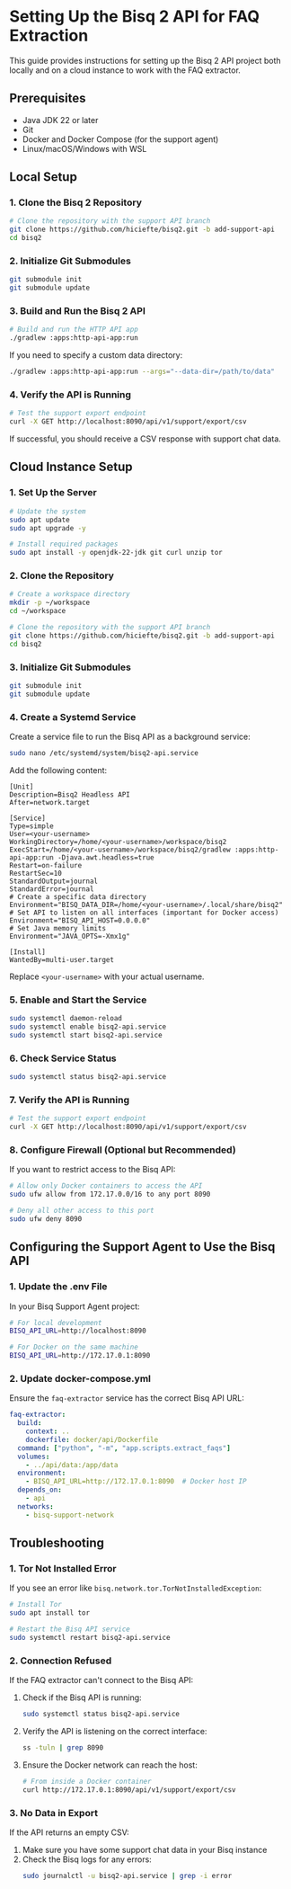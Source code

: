# Setting Up the Bisq 2 API for FAQ Extraction

This guide provides instructions for setting up the Bisq 2 API project both locally and on a cloud instance to work with the FAQ extractor.

## Prerequisites

- Java JDK 22 or later
- Git
- Docker and Docker Compose (for the support agent)
- Linux/macOS/Windows with WSL

## Local Setup

### 1. Clone the Bisq 2 Repository

```bash
# Clone the repository with the support API branch
git clone https://github.com/hiciefte/bisq2.git -b add-support-api
cd bisq2
```

### 2. Initialize Git Submodules

```bash
git submodule init
git submodule update
```

### 3. Build and Run the Bisq 2 API

```bash
# Build and run the HTTP API app
./gradlew :apps:http-api-app:run
```

If you need to specify a custom data directory:

```bash
./gradlew :apps:http-api-app:run --args="--data-dir=/path/to/data"
```

### 4. Verify the API is Running

```bash
# Test the support export endpoint
curl -X GET http://localhost:8090/api/v1/support/export/csv
```

If successful, you should receive a CSV response with support chat data.

## Cloud Instance Setup

### 1. Set Up the Server

```bash
# Update the system
sudo apt update
sudo apt upgrade -y

# Install required packages
sudo apt install -y openjdk-22-jdk git curl unzip tor
```

### 2. Clone the Repository

```bash
# Create a workspace directory
mkdir -p ~/workspace
cd ~/workspace

# Clone the repository with the support API branch
git clone https://github.com/hiciefte/bisq2.git -b add-support-api
cd bisq2
```

### 3. Initialize Git Submodules

```bash
git submodule init
git submodule update
```

### 4. Create a Systemd Service

Create a service file to run the Bisq API as a background service:

```bash
sudo nano /etc/systemd/system/bisq2-api.service
```

Add the following content:

```
[Unit]
Description=Bisq2 Headless API
After=network.target

[Service]
Type=simple
User=<your-username>
WorkingDirectory=/home/<your-username>/workspace/bisq2
ExecStart=/home/<your-username>/workspace/bisq2/gradlew :apps:http-api-app:run -Djava.awt.headless=true
Restart=on-failure
RestartSec=10
StandardOutput=journal
StandardError=journal
# Create a specific data directory
Environment="BISQ_DATA_DIR=/home/<your-username>/.local/share/bisq2"
# Set API to listen on all interfaces (important for Docker access)
Environment="BISQ_API_HOST=0.0.0.0"
# Set Java memory limits
Environment="JAVA_OPTS=-Xmx1g"

[Install]
WantedBy=multi-user.target
```

Replace `<your-username>` with your actual username.

### 5. Enable and Start the Service

```bash
sudo systemctl daemon-reload
sudo systemctl enable bisq2-api.service
sudo systemctl start bisq2-api.service
```

### 6. Check Service Status

```bash
sudo systemctl status bisq2-api.service
```

### 7. Verify the API is Running

```bash
# Test the support export endpoint
curl -X GET http://localhost:8090/api/v1/support/export/csv
```

### 8. Configure Firewall (Optional but Recommended)

If you want to restrict access to the Bisq API:

```bash
# Allow only Docker containers to access the API
sudo ufw allow from 172.17.0.0/16 to any port 8090

# Deny all other access to this port
sudo ufw deny 8090
```

## Configuring the Support Agent to Use the Bisq API

### 1. Update the .env File

In your Bisq Support Agent project:

```bash
# For local development
BISQ_API_URL=http://localhost:8090

# For Docker on the same machine
BISQ_API_URL=http://172.17.0.1:8090
```

### 2. Update docker-compose.yml

Ensure the `faq-extractor` service has the correct Bisq API URL:

```yaml
faq-extractor:
  build:
    context: ..
    dockerfile: docker/api/Dockerfile
  command: ["python", "-m", "app.scripts.extract_faqs"]
  volumes:
    - ../api/data:/app/data
  environment:
    - BISQ_API_URL=http://172.17.0.1:8090  # Docker host IP
  depends_on:
    - api
  networks:
    - bisq-support-network
```

## Troubleshooting

### 1. Tor Not Installed Error

If you see an error like `bisq.network.tor.TorNotInstalledException`:

```bash
# Install Tor
sudo apt install tor

# Restart the Bisq API service
sudo systemctl restart bisq2-api.service
```

### 2. Connection Refused

If the FAQ extractor can't connect to the Bisq API:

1. Check if the Bisq API is running:
   ```bash
   sudo systemctl status bisq2-api.service
   ```

2. Verify the API is listening on the correct interface:
   ```bash
   ss -tuln | grep 8090
   ```

3. Ensure the Docker network can reach the host:
   ```bash
   # From inside a Docker container
   curl http://172.17.0.1:8090/api/v1/support/export/csv
   ```

### 3. No Data in Export

If the API returns an empty CSV:

1. Make sure you have some support chat data in your Bisq instance
2. Check the Bisq logs for any errors:
   ```bash
   sudo journalctl -u bisq2-api.service | grep -i error
   ``` 